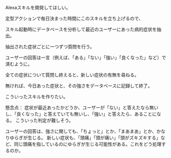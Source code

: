 Alexaスキルを開発してほしい。


定型アクションで毎日決まった時間にこのスキルを立ち上げるので、

スキル起動時にデータベースを分析して最近のユーザーにあった病的症状を抽出。

抽出された症状ごとに一つずつ質問を行う。

ユーザーの回答は一言（例えば、「ある」「ない」「強い」「良くなった」など）で済むように。

全ての症状について質問し終えると、新しい症状の有無を尋ねる。

無ければ、今日あった症状と、その強さをデータベースに記録して終了。


こういったスキルを作りたい。


懸念点：
症状が最近あったかどうか、ユーザーが「ない」と答えたなら無いし、「良くなった」と答えていても無いし、「強い」と答えたら、あることになる。
こういった判定が難しそう。

ユーザーの回答は、強さに関しても、「ちょっと」とか、「まあまあ」とか、かなりゆらぎが生じる。
新しい症状も、「頭痛」「頭が痛い」「頭がズキズキする」など、同じ頭痛を指しているのにゆらぎが生じる可能性がある。これをどう処理するのか。
